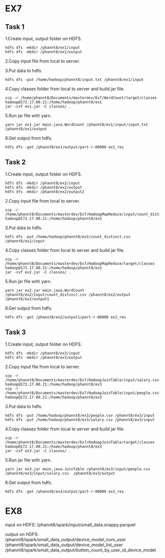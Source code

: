 # EX7

## Task 1

1.Create input, output folder on HDFS.
~~~
hdfs dfs -mkdir /phannt8/ex1/input
hdfs dfs -mkdir /phannt8/ex1/output
~~~

2.Copy input file from local to server.

3.Put data to hdfs.
~~~
hdfs dfs -put /home/hadoop/phannt8/input.txt /phannt8/ex1/input
~~~

4.Copy classes folder from local to server and build jar file.
~~~
scp -r /home/phannt8/Documents/masterdev/Ex7/WordCount/target/classes hadoop@172.17.80.21:/home/hadoop/phannt8/ex1
jar -cvf ex1.jar -C classes/ .
~~~

5.Run jar file with yarn.
~~~
yarn jar ex1.jar main.java.WordCount /phannt8/ex1/input/input.txt /phannt8/ex1/output
~~~

6.Get output from hdfs.
~~~
hdfs dfs -get /phannt8/ex1/output/part-r-00000 ex1_res
~~~

## Task 2

1.Create input, output folder on HDFS.
~~~
hdfs dfs -mkdir /phannt8/ex2/input
hdfs dfs -mkdir /phannt8/ex2/output
hdfs dfs -mkdir /phannt8/ex2/output2
~~~

2.Copy input file from local to server.
~~~
scp -r /home/phannt8/Documents/masterdev/Ex7/HadoopMapReduce/input/count_distinct.csv hadoop@172.17.80.21:/home/hadoop/phannt8/ex2
~~~

3.Put data to hdfs.
~~~
hdfs dfs -put /home/hadoop/phannt8/ex2/count_distinct.csv /phannt8/ex2/input
~~~

4.Copy classes folder from local to server and build jar file.
~~~
scp -r /home/phannt8/Documents/masterdev/Ex7/HadoopMapReduce/target/classes  hadoop@172.17.80.21:/home/hadoop/phannt8/ex2
jar -cvf ex2.jar -C classes/ .
~~~

5.Run jar file with yarn.
~~~
yarn jar ex2.jar main.java.WordCount /phannt8/ex2/input/count_distinct.csv /phannt8/ex2/output /phannt8/ex2/output1
~~~

6.Get output from hdfs.
~~~
hdfs dfs -get /phannt8/ex2/output1/part-r-00000 ex2_res
~~~

## Task 3

1.Create input, output folder on HDFS.
~~~
hdfs dfs -mkdir /phannt8/ex3/input
hdfs dfs -mkdir /phannt8/ex3/output
~~~

2.Copy input file from local to server.
~~~
scp -r /home/phannt8/Documents/masterdev/Ex7/HadoopJoinTable/input/salary.csv  hadoop@172.17.80.21:/home/hadoop/phannt8/ex3
scp -r /home/phannt8/Documents/masterdev/Ex7/HadoopJoinTable/input/people.csv  hadoop@172.17.80.21:/home/hadoop/phannt8/ex3
~~~

3.Put data to hdfs.
~~~
hdfs dfs -put /home/hadoop/phannt8/ex3/people.csv /phannt8/ex3/input
hdfs dfs -put /home/hadoop/phannt8/ex3/salary.csv /phannt8/ex3/input
~~~

4.Copy classes folder from local to server and build jar file.
~~~
scp -r /home/phannt8/Documents/masterdev/Ex7/HadoopJoinTable/target/classes hadoop@172.17.80.21:/home/hadoop/phannt8/ex3
jar -cvf ex3.jar -C classes/ .
~~~

5.Run jar file with yarn.
~~~
yarn jar ex3.jar main.java.JoinTable /phannt8/ex3/input/people.csv /phannt8/ex3/input/salary.csv  /phannt8/ex3/output
~~~

6.Get output from hdfs.
~~~
hdfs dfs -get /phannt8/ex3/output/part-r-00000 ex3_res
~~~

# EX8

input on HDFS: /phannt8/spark/input/small_data.snappy.parquet

output on HDFS:
/phannt8/spark/small_data_output/device_model_num_user
/phannt8/spark/small_data_output/device_model_list_user
/phannt8/spark/small_data_output/button_count_by_user_id_device_model

